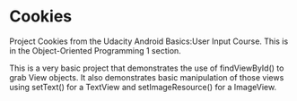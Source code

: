 # Cookies
Project Cookies from the Udacity Android Basics:User Input Course. This is in the Object-Oriented Programming 1 section.

This is a very basic project that demonstrates the use of findViewById() to grab View objects. It also demonstrates basic manipulation of those views using setText() for a TextView and setImageResource() for a ImageView. 
